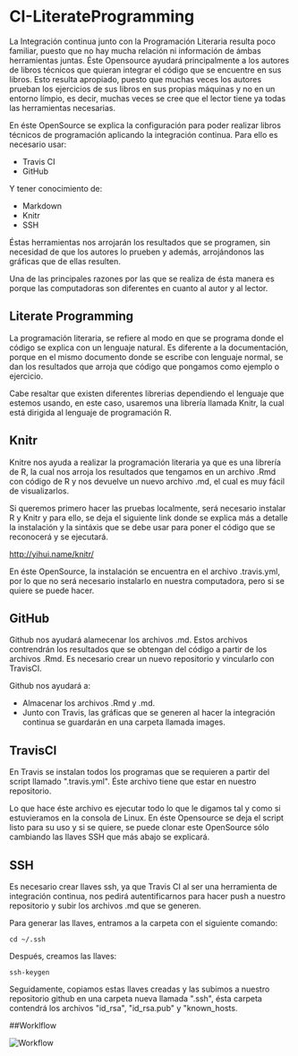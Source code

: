 # CI-LiterateProgramming
La Integración continua junto con la Programación Literaria resulta poco familiar, puesto que no hay mucha relación ni información de ámbas herramientas juntas. Éste Opensource ayudará principalmente a los autores de libros técnicos que quieran integrar el código que se encuentre en sus libros. Esto resulta apropiado, puesto que muchas veces los autores prueban los ejercicios de sus libros en sus propias máquinas y no en un entorno límpio, es decir, muchas veces se cree que el lector tiene ya todas las herramientas necesarias.

En éste OpenSource se explica la configuración para poder realizar libros técnicos de programación aplicando la integración continua. Para ello es necesario usar:

* Travis CI
* GitHub

Y tener conocimiento de:

* Markdown
* Knitr
* SSH

Éstas herramientas nos arrojarán los resultados que se programen, sin necesidad de que los autores lo prueben y además, arrojándonos las gráficas que de ellas resulten.

Una de las principales razones por las que se realiza de ésta manera es porque las computadoras son diferentes en cuanto al autor y al lector.


## Literate Programming
La programación literaria, se refiere al modo en que se programa donde el código se explica con un lenguaje natural. Es diferente a la documentación, porque en el mismo documento donde se escribe con lenguaje normal, se dan los resultados que arroja que código que pongamos como ejemplo o ejercicio.

Cabe resaltar que existen diferentes librerias dependiendo el lenguaje que estemos usando, en este caso, usaremos una librería llamada Knitr, la cual está dirigida al lenguaje de programación R.


## Knitr
Knitre nos ayuda a realizar la programación literaria ya que es una librería de R, la cual nos arroja los resultados que tengamos en un archivo .Rmd con código de R y nos devuelve un nuevo archivo .md, el cual es muy fácil de visualizarlos.

Si queremos primero hacer las pruebas localmente, será necesario instalar R y Knitr y para ello, se deja el siguiente link donde se explica más a detalle la instalación y la sintáxis que se debe usar para poner el código que se reconocerá y se ejecutará.

http://yihui.name/knitr/

En éste OpenSource, la instalación se encuentra en el archivo .travis.yml, por lo que no será necesario instalarlo en nuestra computadora, pero si se quiere se puede hacer.


## GitHub
Github nos ayudará alamecenar los archivos .md. Estos archivos contrendrán los resultados que se obtengan del código a partir de los archivos .Rmd. Es necesario crear un nuevo repositorio y vincularlo con TravisCI.

Github nos ayudará a:

 - Almacenar los archivos .Rmd y .md.
 - Junto con Travis, las gráficas que se generen al hacer la integración continua se guardarán en una carpeta llamada images. 


## TravisCI
En Travis se instalan todos los programas que se requieren a partir del script llamado ".travis.yml". Éste archivo tiene que estar en nuestro repositorio.

Lo que hace éste archivo es ejecutar todo lo que le digamos tal y como si estuvieramos en la consola de Linux. En éste Opensource se deja el script listo para su uso y si se quiere, se puede clonar este OpenSource sólo cambiando las llaves SSH que más abajo se explicará.


## SSH
Es necesario crear llaves ssh, ya que Travis CI al ser una herramienta de integración continua, nos pedirá autentificarnos para hacer push a nuestro repositorio y subir los archivos .md que se generen.

Para generar las llaves, entramos a la carpeta con el siguiente comando:

	cd ~/.ssh

Después, creamos las llaves:

	ssh-keygen

Seguidamente, copiamos estas llaves creadas y las subimos a nuestro repositorio github en una carpeta nueva llamada ".ssh", ésta carpeta contendrá los archivos "id_rsa", "id_rsa.pub" y "known_hosts.

##Worklflow

![Workflow](https://github.com/Wowip/Pruebaopen/blob/master/Subir.png)


